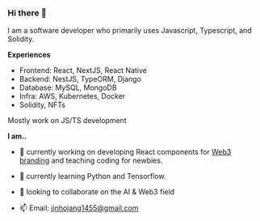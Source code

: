 ### Hi there 👋

I am a software developer who primarily uses Javascript, Typescript, and Solidity.

**Experiences**
- Frontend: React, NextJS, React Native
- Backend: NestJS, TypeORM, Django
- Database: MySQL, MongoDB
- Infra: AWS, Kubernetes, Docker
- Solidity, NFTs

Mostly work on JS/TS development

**I am..**

- 🔭 currently working on developing React components for [Web3 branding](https://github.com/acid-info/lsd) and teaching coding for newbies.

- 🌱 currently learning Python and Tensorflow.

- 👯 looking to collaborate on the AI & Web3 field

- 📫 Email: jinhojang1455@gmail.com

